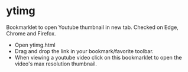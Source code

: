 # ytimg
Bookmarklet to open Youtube thumbnail in new tab. Checked on Edge, Chrome and Firefox.
- Open ytimg.html
- Drag and drop the link in your bookmark/favorite toolbar.
- When viewing a youtube video click on this bookmarklet to open the video's max resolution thumbnail.
